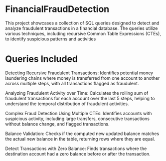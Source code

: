 # FinancialFraudDetection
This project showcases a collection of SQL queries designed to detect and analyze fraudulent transactions in a financial database. The queries utilize various techniques, including recursive Common Table Expressions (CTEs), to identify suspicious patterns and activities
# Queries Included

Detecting Recursive Fraudulent Transactions: Identifies potential money laundering chains where money is transferred from one account to another across multiple steps, with all transactions flagged as fraudulent.

Analyzing Fraudulent Activity over Time: Calculates the rolling sum of fraudulent transactions for each account over the last 5 steps, helping to understand the temporal distribution of fraudulent activities.

Complex Fraud Detection Using Multiple CTEs: Identifies accounts with suspicious activity, including large transfers, consecutive transactions without balance change, and flagged transactions.

Balance Validation: Checks if the computed new updated balance matches the actual new balance in the table, returning rows where they are equal.

Detect Transactions with Zero Balance: Finds transactions where the destination account had a zero balance before or after the transaction.
